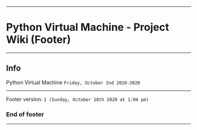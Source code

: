 
***

# Python Virtual Machine - Project Wiki (Footer)

***

## Info

Python Virtual Machine `Friday, October 2nd 2020-2020`

***

Footer version: `1 (Sunday, October 18th 2020 at 1:04 pm)`

### End of footer

***
